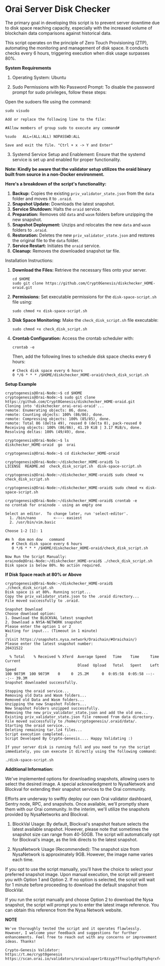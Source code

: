 # Orai Server Disk Checker

The primary goal in developing this script is to prevent server downtime due to disk space reaching capacity, especially with the increased volume of blockchain data comparisons against historical data.

This script operates on the principle of Zero Touch Provisioning (ZTP), automating the monitoring and management of disk space. It conducts checks every 6 hours, triggering execution when disk usage surpasses 80%.

**System Requirements**

1) Operating System: Ubuntu

2) Sudo Permissions with No Password Prompt:
To disable the password prompt for sudo privileges, follow these steps:

Open the sudoers file using the command: 
```
sudo visudo

Add or replace the following line to the file:

#Allow members of group sudo to execute any command#

%sudo   ALL=(ALL:ALL) NOPASSWD:ALL

Save and exit the file. "Ctrl + x -> Y and Enter"
```
3) Systemd Service Setup and Enablement:
Ensure that the systemd service is set up and enabled for proper functionality.

**Note: Kindly be aware that the validator setup utilizes the oraid binary built from source in a non-Docker environment.**


**Here's a breakdown of the script's functionality:**

1. **Backup:** Copies the existing `priv_validator_state.json` from the `data` folder and moves it to `.oraid`.
2. **Snapshot Update:** Downloads the latest snapshot.
3. **Service Shutdown:** Halts the `oraid` service.
4. **Preparation:** Removes old `data` and `wasm` folders before unzipping the new snapshot.
5. **Snapshot Deployment:** Unzips and relocates the new `data` and `wasm` folders to `.oraid`.
6. **Restoration:** Deletes the new `priv_validator_state.json` and restores the original file to the `data` folder.
7. **Service Restart:** Initiates the `oraid` service.
8. **Cleanup:** Removes the downloaded snapshot tar file.

Installation Instructions:

1. **Download the Files:** Retrieve the necessary files onto your server.
   ```
   cd $HOME
   sudo git clone https://github.com/Crypt0Genesis/diskchecker_HOME-oraid.git
   ```

3. **Permissions:** Set executable permissions for the `disk-space-script.sh` file using:
   ```
   sudo chmod +x disk-space-script.sh
   ```

4. **Disk Space Monitoring:** Make the `check_disk_script.sh` file executable:
   ```
   sudo chmod +x check_disk_script.sh
   ```

5. **Crontab Configuration:** Access the crontab scheduler with:
   ```
   crontab -e
   ```
   Then, add the following lines to schedule disk space checks every 6 hours:
   ```
   # Check disk space every 6 hours
   0 */6 * * * /$HOME/diskchecker_HOME-oraid/check_disk_script.sh
   ```

**Setup Example**

```
cryptogenesis@Orai-Node:~$ cd $HOME
cryptogenesis@Orai-Node:~$ sudo git clone https://github.com/Crypt0Genesis/diskchecker_HOME-oraid.git
Cloning into 'diskchecker_orai-orai-oraid'...
remote: Enumerating objects: 86, done.
remote: Counting objects: 100% (86/86), done.
remote: Compressing objects: 100% (85/85), done.
remote: Total 86 (delta 49), reused 0 (delta 0), pack-reused 0
Receiving objects: 100% (86/86), 41.19 KiB | 3.17 MiB/s, done.
Resolving deltas: 100% (49/49), done.

cryptogenesis@Orai-Node:~$ ls
diskchecker_HOME-oraid  go  orai 

cryptogenesis@Orai-Node:~$ cd diskchecker_HOME-oraid

cryptogenesis@Orai-Node:~/diskchecker_HOME-oraid$ ls
LICENSE  README.md  check_disk_script.sh  disk-space-script.sh

cryptogenesis@Orai-Node:~/diskchecker_HOME-oraid$ sudo chmod +x check_disk_script.sh

cryptogenesis@Orai-Node:~/diskchecker_HOME-oraid$ sudo chmod +x disk-space-script.sh

cryptogenesis@Orai-Node:~/diskchecker_HOME-oraid$ crontab -e
no crontab for orainode - using an empty one

Select an editor.  To change later, run 'select-editor'.
  1. /bin/nano        <---- easiest
  2. /usr/bin/vim.basic

Choose 1-2 [1]: 1

#m h  dom mon dow   command
   # Check disk space every 6 hours
   0 */6 * * * /$HOME/diskchecker_HOME-oraid/check_disk_script.sh

Now Run the Script Manually:
orainode@Orai-Node:~/diskchecker_HOME-oraid$ ./check_disk_script.sh
Disk space is below 80%. No action required.
```

**If Disk Space reach at 80% or Above**
```
cryptogenesis@Orai-Node:~/diskchecker_HOME-oraid$ ./check_disk_script.sh
Disk space is at 80%. Running script...
Copy the priv_validator_state.json to the .oraid directory...
File moved successfully to .oraid.

Snapshot Download
Choose download option:
1. Download the BLOCKVAL latest snapshot
2. Download a NYSA-NETWORK snapshot 
Please enter the option 1 or 2
Waiting for input... (Timeout in 1 minute)
2
(Visit https://snapshots.nysa.network/Oraichain/#Oraichain/)
Please enter the latest snapshot number:
20431522

  % Total    % Received % Xferd  Average Speed   Time    Time     Time  Current
                                 Dload  Upload   Total   Spent    Left  Speed
100 9073M  100 9073M    0     0  25.2M      0  0:05:58  0:05:58 --:--:-- 39.3M
Snapshot downloaded successfully.

Stopping the oraid service...
Removing old Data and Wasm folders...
Removed old Data and Wasm folders...
Unzipping the new Snapshot Folders...
New Snapshot Folders unzipped successfully.
Removing the new priv_validator_state.json and add the old one...
Existing priv_validator_state.json file removed from data directory.
File moved successfully to /home/cryptogenesis/.oraid/data/.
Starting the oraid service...
Deleting remaining tar.lz4 files...
Script execution completed....
Script Developed By Crypto-Genesis.... Happy Validating :)
```


```
If your server disk is running full and you need to run the script immediately, you can execute it directly using the following command:

./disk-space-script.sh
```


**Additional Information:**

We've implemented options for downloading snapshots, allowing users to select the desired image. A special acknowledgment to NysaNetwork and Blockval for extending their snapshot services to the Orai community.

Efforts are underway to swiftly deploy our own Orai validator dashboard, Sentry node, RPC, and snapshots. Once available, we'll promptly share them with our Orai community. In the interim, we'll utilize the snapshots provided by NysaNetworks and Blockval.

1. BlockVal Usage:
   By default, Blockval's snapshot feature selects the latest available snapshot. However, please note that sometimes the snapshot size can range from 40-50GB.
   The script will automatically opt for Blockval's image, as the link directs to the latest snapshot. 

2. NysaNetwork Usage (Recommended):
   The snapshot size from NysaNetwork is approximately 9GB. However, the image name varies each time.
 

If you opt to use the script manually, you'll have the choice to select your preferred snapshot image. Upon manual execution, the script will present you with Option 1 and Option 2. If no option is selected, the script will wait for 1 minute before proceeding to download the default snapshot from BlockVal.

If you run the script manually and choose Option 2 to download the Nysa snapshot, the script will prompt you to enter the latest image reference. You can obtain this reference from the Nysa Network website.


**NOTE**
```
We've thoroughly tested the script and it operates flawlessly. However, I welcome your feedback and suggestions for further enhancements. Feel free to reach out with any concerns or improvement ideas. Thanks!

Crypto-Genesis Validator:
https://t.me/crypt0genesis
https://scan.orai.io/validators/oraivaloper1r8zzyp7ffnuzlqv5hp75yhqrxf4g9fad532p7h
